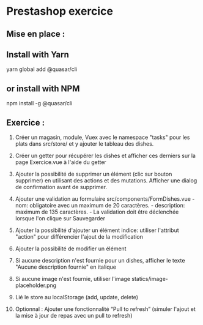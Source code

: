 # Prestashop exercice

## Mise en place :

## Install with Yarn

yarn global add @quasar/cli

## or install with NPM

npm install -g @quasar/cli

## Exercice :

1. Créer un magasin, module, Vuex avec le namespace "tasks" pour les plats
   dans src/store/ et y ajouter le tableau des dishes.

2. Créer un getter pour récupérer les dishes
   et afficher ces derniers sur la page Exercice.vue à l'aide du getter

3. Ajouter la possibilité de supprimer un élément (clic sur bouton supprimer)
   en utilisant des actions et des mutations.
   Afficher une dialog de confirmation avant de supprimer.

4. Ajouter une validation au formulaire src/components/FormDishes.vue - nom: obligatoire avec un maximum de 20 caractères. - description: maximum de 135 caractères. - La validation doit être déclenchée lorsque l'on clique sur Sauvegarder

5. Ajouter la possibilité d'ajouter un élément
   indice: utiliser l'attribut "action" pour différencier l'ajout de la modification

6. Ajouter la possibilité de modifier un élément

7. Si aucune description n'est fournie pour un dishes,
   afficher le texte "Aucune description fournie" en italique

8. Si aucune image n'est fournie, utiliser l'image statics/image-placeholder.png

9. Lié le store au localStorage (add, update, delete)

10. Optionnal : Ajouter une fonctionnalité “Pull to refresh” (simuler l'ajout et la mise à jour de repas avec un pull to refresh)
